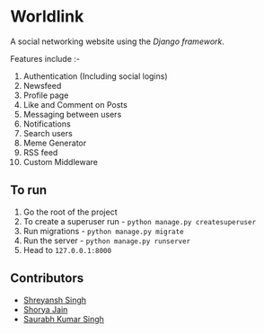 Worldlink
=========

A social networking website using the *Django framework*.  

Features include :-  
1. Authentication (Including social logins)
2. Newsfeed
3. Profile page
4. Like and Comment on Posts
5. Messaging between users
6. Notifications
7. Search users
8. Meme Generator
9. RSS feed
10. Custom Middleware

## To run

1. Go the root of the project
2. To create a superuser run - `python manage.py createsuperuser`
3. Run migrations -  `python manage.py migrate`
4. Run the server - `python manage.py runserver`
5. Head to `127.0.0.1:8000`

## Contributors  
* [Shreyansh Singh](https://github.com/shreyansh26)
* [Shorya Jain](https://github.com/SJ255)
* [Saurabh Kumar Singh](https://github.com/saurabh303)
